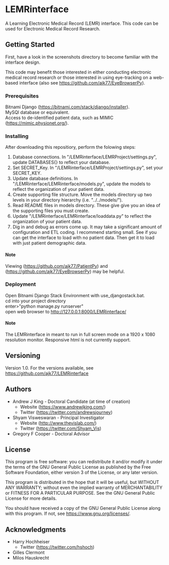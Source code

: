 # LEMRinterface

A Learning Electronic Medical Record (LEMR) interface. This code can be used for Electronic Medical Record Research.

## Getting Started

First, have a look in the screenshots directory to become familiar with the interface design. 

This code may benefit those interested in either conducting electronic medical record research or those interested in
using eye-tracking on a web-based interface (also see https://github.com/ajk77/EyeBrowserPy).

### Prerequisites

Bitnami Django (https://bitnami.com/stack/django/installer).<br />
MySQl database or equivalent.<br />
Access to de-identified patient data, such as MIMIC (https://mimic.physionet.org/).

### Installing

After downloading this repositiory, perform the folowing steps:<br />
1. Database connections. In "/LEMRinterface/LEMRProject/settings.py", update DATABASES{} to reflect your database.
2. Set SECRET_Key. In "/LEMRinterface/LEMRProject/settings.py", set your SECRET_KEY.
3. Update database definitions. In "/LEMRinterface/LEMRinterface/models.py", update the models to reflect the organization of your patient
data.
4. Create supporting file structure. Move the models directory up two levels in your directory hierarchy (i.e. "../../models/").
5. Read README files in models directory. These give give you an idea of the supporting files you must create.
6. Update "/LEMRinterface/LEMRinterface/loaddata.py" to reflect the organization of your patient data.
7. Dig in and debug as errors come up. It may take a significant amount of configuration and ETL coding. I recommend starting small. See
if you can get the interface to load with no patient data. Then get it to load with just patient demographic data.

#### Note

Viewing (https://github.com/ajk77/PatientPy) and (https://github.com/ajk77/EyeBrowserPy) may be helpful.

### Deployment

Open Bitnami Django Stack Environment with use_djangostack.bat.<br />
cd into your project directory<br />
enter>"python manage.py runserver"<br />
open web browser to http://127.0.0.1:8000/LEMRinterface/

#### Note

The LEMRinterface in meant to run in full screen mode on a 1920 x 1080 resolution monitor. Responsive html is not
currently support.

## Versioning

Version 1.0. For the versions available, see https://github.com/ajk77/LEMRinterface

## Authors

* Andrew J King - Doctoral Candidate (at time of creation)
	* Website (https://www.andrewjking.com/)
	* Twitter (https://twitter.com/andrewsjourney)
* Shyam Visweswaran - Principal Investigator
	* Website (http://www.thevislab.com/)
	* Twitter (https://twitter.com/Shyam_Vis)
* Gregory F Cooper - Doctoral Advisor

## License

This program is free software: you can redistribute it and/or modify
it under the terms of the GNU General Public License as published by
the Free Software Foundation, either version 3 of the License, or
any later version.

This program is distributed in the hope that it will be useful,
but WITHOUT ANY WARRANTY; without even the implied warranty of
MERCHANTABILITY or FITNESS FOR A PARTICULAR PURPOSE.  See the
GNU General Public License for more details.

You should have received a copy of the GNU General Public License
along with this program.  If not, see <https://www.gnu.org/licenses/>.

## Acknowledgments

* Harry Hochheiser
	* Twitter (https://twitter.com/hshoch)
* Gilles Clermont
* Milos Hauskrecht 